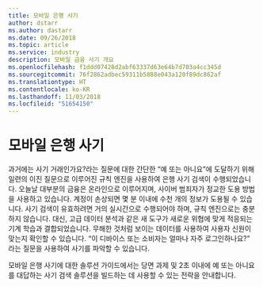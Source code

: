 ```yaml
---
title: 모바일 은행 사기
author: dstarr
ms.author: dastarr
ms.date: 09/26/2018
ms.topic: article
ms.service: industry
description: 모바일 금융 사기 개요
ms.openlocfilehash: f1ddd07428d2abf63337d63e64b7d703a4cc345d
ms.sourcegitcommit: 76f2862adbec59311b5888e043a120f89dc862af
ms.translationtype: HT
ms.contentlocale: ko-KR
ms.lasthandoff: 11/03/2018
ms.locfileid: "51654150"
---
```

# <a name="mobile-bank-fraud"></a>모바일 은행 사기

과거에는 사기 거래인가요?라는 질문에 대한 간단한 “예 또는 아니요”에 도달하기 위해 일련의 이진 질문으로 이루어진 규칙 엔진을 사용하여 은행 사기 검색이 수행되었습니다. 오늘날 대부분의 금융은 온라인으로 이루어지며, 사이버 범죄자가 정교한 도용 방법을 사용하고 있습니다. 계정이 손상되면 몇 분 이내에 수천 개의 정보가 도용될 수 있습니다. 사기 검색이 유효하려면 거의 실시간으로 수행되어야 하며, 규칙 엔진으로는 충분하지 않습니다. 대신, 고급 데이터 분석과 같은 새 도구가 새로운 위협에 맞게 적응되는 기계 학습과 결합되었습니다. 무해한 것처럼 보이는 데이터를 사용하여 사용자 신원이 맞는지 확인할 수 있습니다. “이 디바이스 또는 소비자는 얼마나 자주 로그인하나요?” 라는 질문을 사용하여 사기를 파악할 수 있습니다.

모바일 은행 사기에 대한 솔루션 가이드에서는 당면 과제 및 2초 이내에 예 또는 아니요를 대답하는 사기 검색 솔루션을 빌드하는 데 사용할 수 있는 전략을 안내합니다.
